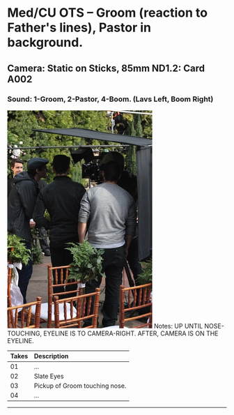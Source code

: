 # Med/CU OTS – Groom (reaction to Father's lines), Pastor in background.

## Camera: Static on Sticks, 85mm ND1.2: Card A002

### Sound: 1-Groom, 2-Pastor, 4-Boom. (Lavs Left, Boom Right)

![GeneralPhoto][]
Notes: UP UNTIL NOSE-TOUCHING, EYELINE IS TO CAMERA-RIGHT. AFTER, CAMERA IS ON THE EYELINE.

| Takes | Description |
|:---|:----|
| 01 | ... |
| 02 | Slate Eyes |
| 03 | Pickup of Groom touching nose. |
| 04 | ... |

----


[GeneralPhoto]:  /images/2Gi.JPG